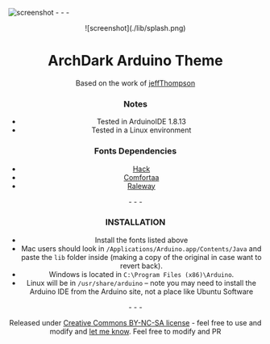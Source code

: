 ![screenshot](./screenshot.png)
\- \- \-
<br>
<center>
![screenshot](./lib/splash.png)

# ArchDark Arduino Theme
Based on the work of [jeffThompson](https://github.com/jeffThompson/DarkArduinoTheme)

### Notes
* Tested in ArduinoIDE 1.8.13
* Tested in a Linux environment
    

### Fonts Dependencies
* [Hack](https://www.dafont.com/pt/hack.font)
* [Comfortaa](https://fonts.google.com/specimen/Comfortaa)
* [Raleway](https://fonts.google.com/specimen/Raleway)

\- \- \-

### INSTALLATION  
* Install the fonts listed above
* Mac users should look in `/Applications/Arduino.app/Contents/Java` and paste the `lib` folder inside (making a copy of the original in case want to revert back).  
* Windows is located in `C:\Program Files (x86)\Arduino`.  
* Linux will be in `/usr/share/arduino` – note you may need to install the Arduino IDE from the Arduino site, not a place like Ubuntu Software  


\- \- \-

Released under [Creative Commons BY-NC-SA license](http://creativecommons.org/licenses/by-nc-sa/3.0/) - feel free to use and modify and [let me know](https://github.com/luccacondratiuk).
Feel free to modify and PR
